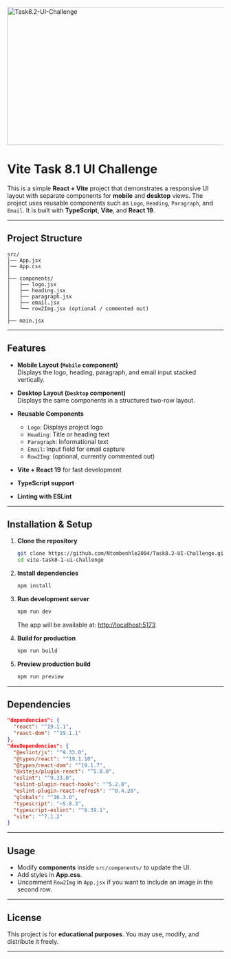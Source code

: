 <img src="https://socialify.git.ci/Ntombenhle2004/Task8.2-UI-Challenge/image?language=1&owner=1&name=1&stargazers=1&theme=Light" alt="Task8.2-UI-Challenge" width="640" height="320" />

# Vite Task 8.1 UI Challenge

This is a simple **React + Vite** project that demonstrates a responsive UI layout with separate components for **mobile** and **desktop** views. The project uses reusable components such as `Logo`, `Heading`, `Paragraph`, and `Email`. It is built with **TypeScript**, **Vite**, and **React 19**.

---

##  Project Structure

```
src/
│── App.jsx
│── App.css
│
├── components/
│   ├── logo.jsx
│   ├── heading.jsx
│   ├── paragraph.jsx
│   ├── email.jsx
│   └── row2Img.jsx (optional / commented out)
│
├── main.jsx
```

---

##  Features

- **Mobile Layout (`Mobile` component)**  
  Displays the logo, heading, paragraph, and email input stacked vertically.  

- **Desktop Layout (`Desktop` component)**  
  Displays the same components in a structured two-row layout.  

- **Reusable Components**  
  - `Logo`: Displays project logo  
  - `Heading`: Title or heading text  
  - `Paragraph`: Informational text  
  - `Email`: Input field for email capture  
  - `Row2Img`: (optional, currently commented out)  

- **Vite + React 19** for fast development  
- **TypeScript support**  
- **Linting with ESLint**  

---

##  Installation & Setup

1. **Clone the repository**
   ```bash
   git clone https://github.com/Ntombenhle2004/Task8.2-UI-Challenge.git
   cd vite-task8-1-ui-challenge
   ```

2. **Install dependencies**
   ```bash
   npm install
   ```

3. **Run development server**
   ```bash
   npm run dev
   ```

   The app will be available at: [http://localhost:5173](http://localhost:5173)

4. **Build for production**
   ```bash
   npm run build
   ```

5. **Preview production build**
   ```bash
   npm run preview
   ```

---

## Dependencies

```json
"dependencies": {
  "react": "^19.1.1",
  "react-dom": "^19.1.1"
},
"devDependencies": {
  "@eslint/js": "^9.33.0",
  "@types/react": "^19.1.10",
  "@types/react-dom": "^19.1.7",
  "@vitejs/plugin-react": "^5.0.0",
  "eslint": "^9.33.0",
  "eslint-plugin-react-hooks": "^5.2.0",
  "eslint-plugin-react-refresh": "^0.4.20",
  "globals": "^16.3.0",
  "typescript": "~5.8.3",
  "typescript-eslint": "^8.39.1",
  "vite": "^7.1.2"
}
```

---

##  Usage

- Modify **components** inside `src/components/` to update the UI.  
- Add styles in **App.css**.  
- Uncomment `Row2Img` in `App.jsx` if you want to include an image in the second row.  

---

## License

This project is for **educational purposes**. You may use, modify, and distribute it freely.  

---

